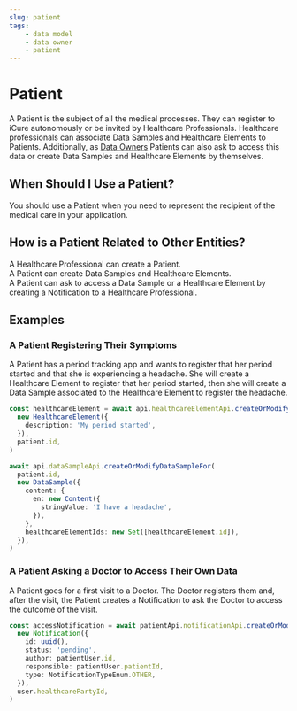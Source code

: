 ```yaml
---
slug: patient
tags:
    - data model
    - data owner
    - patient
---
```

# Patient

A Patient is the subject of all the medical processes. They can register to iCure autonomously or be invited by Healthcare Professionals.
Healthcare professionals can associate Data Samples and Healthcare Elements to Patients.
Additionally, as [Data Owners](/sdks/glossary#data-owner) Patients can also ask to access this data or create
Data Samples and Healthcare Elements by themselves.

## When Should I Use a Patient?

You should use a Patient when you need to represent the recipient of the medical care in your application.

## How is a Patient Related to Other Entities?

A Healthcare Professional can create a Patient.  
A Patient can create Data Samples and Healthcare Elements.  
A Patient can ask to access a Data Sample or a Healthcare Element by creating a Notification to a Healthcare Professional.  

## Examples

### A Patient Registering Their Symptoms

A Patient has a period tracking app and wants to register that her period started and that she is experiencing a headache.
She will create a Healthcare Element to register that her period started, then she will create a Data Sample associated to the Healthcare Element to register the headache.

<!-- file://code-samples/explanation/patient-creates-data-sample/index.mts snippet:patient can create DS and HE-->
```typescript
const healthcareElement = await api.healthcareElementApi.createOrModifyHealthcareElement(
  new HealthcareElement({
    description: 'My period started',
  }),
  patient.id,
)

await api.dataSampleApi.createOrModifyDataSampleFor(
  patient.id,
  new DataSample({
    content: {
      en: new Content({
        stringValue: 'I have a headache',
      }),
    },
    healthcareElementIds: new Set([healthcareElement.id]),
  }),
)
```

### A Patient Asking a Doctor to Access Their Own Data

A Patient goes for a first visit to a Doctor. The Doctor registers them and, after the visit, the Patient creates a 
Notification to ask the Doctor to access the outcome of the visit.

<!-- file://code-samples/explanation/doctor-shares-data-with-patient/index.mts snippet:patient sends notification-->
```typescript
const accessNotification = await patientApi.notificationApi.createOrModifyNotification(
  new Notification({
    id: uuid(),
    status: 'pending',
    author: patientUser.id,
    responsible: patientUser.patientId,
    type: NotificationTypeEnum.OTHER,
  }),
  user.healthcarePartyId,
)
```
